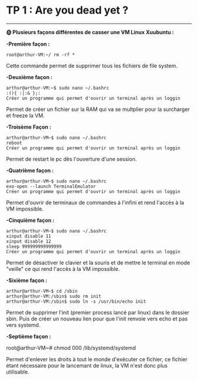 # TP 1 : Are you dead yet ?

---

**🌞 Plusieurs façons différentes de casser une VM Linux Xuubuntu :**

**-Première façon :**

    root@arthur-VM:~/ rm -rf *

Cette commande permet de supprimer tous les fichiers de file system.

**-Deuxième façon :**

    arthur@arthur-VM:~$ sudo nano ~/.bashrc
    :(){ :|:& };:
    Créer un programme qui permet d'ouvrir un terminal après un loggin

Permet de créer un fichier sur la RAM qui va se multplier pour la surcharger et freeze la VM.

**-Troisème Façon :**

    arthur@arthur-VM~$ sudo nano ~/.bashrc
    reboot
    Créer un programme qui permet d'ouvrir un terminal après un loggin

Permet de restart le pc dès l'ouverture d'une session.

**-Quatrième façon :**

    arthur@arthur-VM~$ sudo nano ~/.bashrc
    exo-open --launch TerminalEmulator
    Créer un programme qui permet d'ouvrir un terminal après un loggin

Permet d'ouvrir de terminaux de commandes à l'infini et rend l'accès à la VM impossible.

**-Cinquième façon :**

    arthur@arthur-VM~$ sudo nano ~/.bashrc
    xinput disable 11
    xinput disable 12
    sleep 999999999999999
    Créer un programme qui permet d'ouvrir un terminal après un loggin

Permet de désactiver le clavier et la souris et de mettre le terminal en mode "veille" ce qui rend l'accès à la VM impossible.

**-Sixième façon :**

    arthur@arthur-VM~$ cd /sbin
    arthur@arthur-VM:/sbin$ sudo rm init
    arthur@arthur-VM:/sbin$ sudo ln -s /usr/bin/echo init

Permet de supprimer l'init (premier process lancé par linux) dans le dossier sbin. Puis de créer un nouveau lien pour que l'init renvoie vers echo et pas vers systemd. 

**-Septième façon :**

   root@arthur-VM~# chmod 000 /lib/systemd/systemd

Permet d'enlever les droits à tout le monde d'exécuter ce fichier, ce fichier étant nécessaire pour le lancemant de linux, la VM n'est donc plus utilisable. 